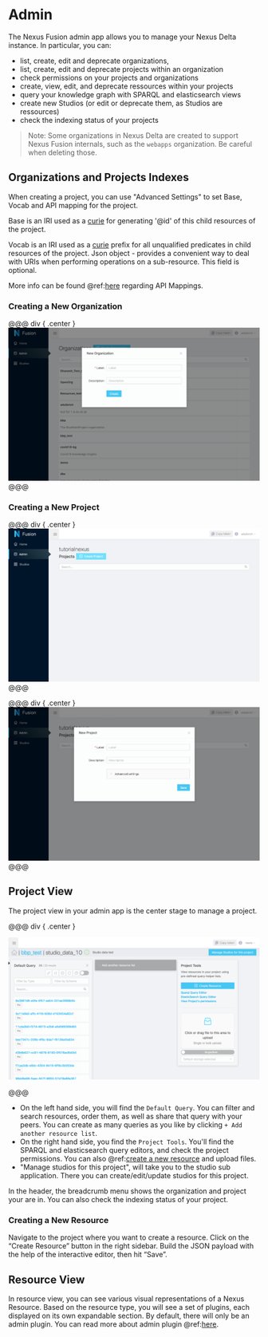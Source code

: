 # Admin

The Nexus Fusion admin app allows you to manage your Nexus Delta instance. In particular, you can:

* list, create, edit and deprecate organizations,
* list, create, edit and deprecate projects within an organization
* check permissions on your projects and organizations
* create, view, edit, and deprecate ressources within your projects
* query your knowledge graph with SPARQL and elasticsearch views
* create new Studios (or edit or deprecate them, as Studios are ressources)
* check the indexing status of your projects

> Note: Some organizations in Nexus Delta are created to support Nexus Fusion internals, such as the `webapps` organization. Be careful when deleting those.

## Organizations and Projects Indexes

When creating a project, you can use  "Advanced Settings" to set Base, Vocab and API mapping for the project.

Base is an IRI used as a [curie](https://www.w3.org/TR/2010/NOTE-curie-20101216/) for generating '@id' of this child resources of the project.

Vocab is an IRI used as a [curie](https://www.w3.org/TR/2010/NOTE-curie-20101216/) prefix for all unqualified predicates in child resources of the project. Json object - provides a convenient way to deal with URIs when performing operations on a sub-resource. This field is optional.

More info can be found @ref:[here](../delta/api/current/admin-projects-api.md#api-mappings) regarding API Mappings.

### Creating a New Organization

@@@ div { .center }
![](../assets/try-nexus-sandbox-admin-create-org-form.png)
@@@

### Creating a New Project

@@@ div { .center }
![](../assets/try-nexus-sandbox-admin-organization.png)
@@@

@@@ div { .center }
![](../assets/try-nexus-sandbox-admin-create-project-form.png)
@@@

## Project View

The project view in your admin app is the center stage to manage a project.

@@@ div { .center }

![Project View](../assets/fusion-admin-project-page.png)

@@@

* On the left hand side, you will find the `Default Query`. You can filter and search resources, order them, as well as share that query with your peers. You can create as many queries as you like by clicking `+ Add another resource list`.
* On the right hand side, you find the `Project Tools`. You'll find the SPARQL and elasticsearch query editors, and check the project permissions. You can also @ref:[create a new resource](admin.md#creating-a-new-resource) and upload files.
* "Manage studios for this project", will take you to the studio sub application. There you can create/edit/update studios for this project.

In the header, the breadcrumb menu shows the organization and project your are in. You can also check the indexing status of your project.

### Creating a New Resource

Navigate to the project where you want to create a resource. Click on the “Create Resource” button in the right sidebar. Build the JSON payload with the help of the interactive editor, then hit “Save”.

## Resource View

In resource view, you can see various visual representations of a Nexus Resource. Based on the resource type, you will see a set of plugins, each displayed on its own expandable section. By default, there will only be an admin plugin. You can read more about admin plugin  @ref:[here](plugins.md#default-plugins). 


